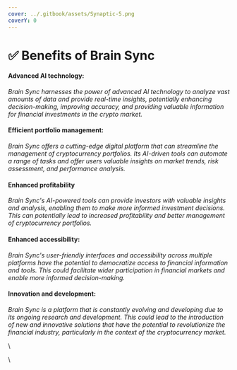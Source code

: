 ```yaml
---
cover: ../.gitbook/assets/Synaptic-5.png
coverY: 0
---
```


# ✅ Benefits of Brain Sync

#### Advanced AI technology:

_Brain Sync harnesses the power of advanced AI technology to analyze vast amounts of data and provide real-time insights, potentially enhancing decision-making, improving accuracy, and providing valuable information for financial investments in the crypto market._

#### Efficient portfolio management:&#x20;

_Brain Sync offers a cutting-edge digital platform that can streamline the management of cryptocurrency portfolios. Its AI-driven tools can automate a range of tasks and offer users valuable insights on market trends, risk assessment, and performance analysis._

#### Enhanced profitability

_Brain Sync's AI-powered tools can provide investors with valuable insights and analysis, enabling them to make more informed investment decisions. This can potentially lead to increased profitability and better management of cryptocurrency portfolios._

#### Enhanced accessibility:&#x20;

_Brain Sync's user-friendly interfaces and accessibility across multiple platforms have the potential to democratize access to financial information and tools. This could facilitate wider participation in financial markets and enable more informed decision-making._

#### Innovation and development:&#x20;

_Brain Sync is a platform that is constantly evolving and developing due to its ongoing research and development. This could lead to the introduction of new and innovative solutions that have the potential to revolutionize the financial industry, particularly in the context of the cryptocurrency market._

\


\
